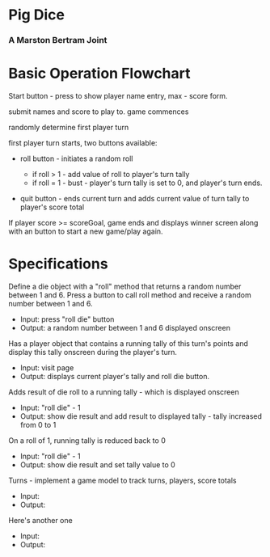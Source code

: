 # Pig Dice

### A Marston Bertram Joint

# Basic Operation Flowchart

  Start button - press to show player name entry, max - score form.

  submit names and score to play to. game commences

  randomly determine first player turn

  first player turn starts, two buttons available:
  * roll button - initiates a random roll  
    * if roll > 1 - add value of roll to player's turn tally
    * if roll = 1 - bust - player's turn tally is set to 0, and player's turn ends.


  * quit button - ends current turn and adds current value of turn tally to player's score total

If player score >= scoreGoal, game ends and displays winner screen along with an button to start a new game/play again.

# Specifications

Define a die object with a "roll" method that returns a random number between 1 and 6. Press a button to call roll method and receive a random number between 1 and 6.  
* Input: press "roll die" button
* Output: a random number between 1 and 6 displayed onscreen

Has a player object that contains a running tally of this turn's points and display this tally onscreen during the player's turn.
* Input: visit page
* Output: displays current player's tally and roll die button.

Adds result of die roll to a running tally - which is displayed onscreen
* Input: "roll die" - 1
* Output: show die result and add result to displayed tally - tally increased from 0 to 1

On a roll of 1, running tally is reduced back to 0
* Input: "roll die" - 1
* Output: show die result and set tally value to 0

Turns - implement a game model to track turns, players, score totals
* Input:
* Output:

Here's another one
* Input:
* Output:
